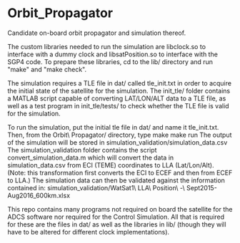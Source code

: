 # Orbit_Propagator
Candidate on-board orbit propagator and simulation thereof.

The custom libraries needed to run the simulation are libclock.so to interface with a dummy clock and libsatPosition.so to interface with the SGP4 code. To prepare these libraries, cd to the lib/ directory and run "make" and "make check".

The simulation requires a TLE file in dat/ called tle_init.txt in order to acquire the initial state of the satellite for the simulation. The init_tle/ folder contains a MATLAB script capable of converting LAT/LON/ALT data to a TLE file, as well as a test program in init_tle/tests/ to check whether the TLE file is valid for the simulation.

To run the simulation, put the initial tle file in dat/ and name it tle_init.txt.
Then, from the Orbit\ Propagator/ directory, type
	make
	make run
The output of the simulation will be stored in simulation_validation/simulation_data.csv
The simulation_validation folder contains the script convert_simulation_data.m which will convert the data in simulation_data.csv from ECI (TEME) coordinates to LLA (Lat/Lon/Alt). (Note: this transformation first converts the ECI to ECEF and then from ECEF to LLA.)
The simulation data can then be validated against the information contained in:
	simulation_validation/WatSat1\ LLA\ Position\ -\ Sept2015-Aug2016_600km.xlsx


This repo contains many programs not required on board the satellite for the ADCS software nor required for the Control Simulation. All that is required for these are the files in dat/ as well as the libraries in lib/ (though they will have to be altered for different clock implementations).
